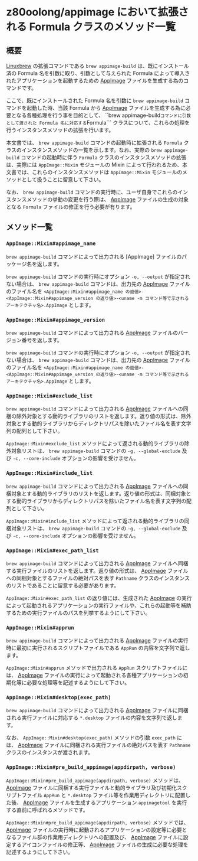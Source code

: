 # z80oolong/appimage において拡張される Formula クラスのメソッド一覧

## 概要

[Linuxbrew][BREW] の拡張コマンドである ```brew appimage-build``` は、既にインストール済の Formula 名を引数に取り、引数として与えられた Formula によって導入されたアプリケーションを起動するための [AppImage][APPI] ファイルを生成する為のコマンドです。

ここで、既にインストールされた Formula 名を引数に ```brew appimage-build``` コマンドを起動した時、当該 Formula から [AppImage][APPI] ファイルを生成する為に必要となる各種処理を行う事を目的として、 ``brew appimage-build``` コマンドに引数として渡された Formula 名に対応する ```Formula``` クラスについて、これらの処理を行うインスタンスメソッドの拡張を行います。

本文書では、 ```brew appimage-build``` コマンドの起動時に拡張される ```Formula``` クラスのインスタンスメソッドの一覧を示します。なお、実際の ```brew appimage-build``` コマンドの起動時に伴う ```Formula``` クラスのインスタンスメソッドの拡張は、実際には ```AppImage::Mixin``` モジュールの Mixin によって行われるため、本文書では、これらのインスタンスメソッドは ```AppImage::Mixin``` モジュールのメソッドとして扱うことに留意して下さい。

なお、 ```brew appimage-build``` コマンドの実行時に、ユーザ自身でこれらのインスタンスメソッドの挙動の変更を行う際は、 [AppImage][APPI] ファイルの生成の対象となる ```Formula``` ファイルの修正を行う必要が有ります。

## メソッド一覧

### ```AppImage::Mixin#appimage_name```

```brew appimage-build``` コマンドによって出力される [AppImage] ファイルのパッケージ名を返します。

```brew appimage-build``` コマンドの実行時にオプション ```-o, --output``` が指定されない場合は、 ```brew appimage-build``` コマンドは、出力先の [AppImage][APPI] ファイルのファイル名を ```<AppImage::Mixin#appimage_name の返値>-<AppImage::Mixin#appimage_version の返り値>-<uname -m コマンド等で示されるアーキテクチャ名>.AppImage``` とします。

### ```AppImage::Mixin#appimage_version```

```brew appimage-build``` コマンドによって出力される [AppImage][APPI] ファイルのバージョン番号を返します。

```brew appimage-build``` コマンドの実行時にオプション ```-o, --output``` が指定されない場合は、 ```brew appimage-build``` コマンドは、出力先の [AppImage][APPI] ファイルのファイル名を ```<AppImage::Mixin#appimage_name の返値>-<AppImage::Mixin#appimage_version の返り値>-<uname -m コマンド等で示されるアーキテクチャ名>.AppImage``` とします。

### ```AppImage::Mixin#exclude_list```

```brew appimage-build``` コマンドによって出力される [AppImage][APPI] ファイルへの同梱の除外対象とする動的ライブラリのリストを返します。返り値の形式は、除外対象とする動的ライブラリからディレクトリパスを除いたファイル名を表す文字列の配列として下さい。

```AppImage::Mixin#exclude_list``` メソッドによって返される動的ライブラリの除外対象リストは、 ```brew appimage-build``` コマンドの ```-g, --global-exclude``` 及び ```-c, --core-include``` オプションの影響を受けません。

### ```AppImage::Mixin#include_list```

```brew appimage-build``` コマンドによって出力される [AppImage][APPI] ファイルへの同梱対象とする動的ライブラリのリストを返します。返り値の形式は、同梱対象とする動的ライブラリからディレクトリパスを除いたファイル名を表す文字列の配列として下さい。

```AppImage::Mixin#include_list``` メソッドによって返される動的ライブラリの同梱対象リストは、 ```brew appimage-build``` コマンドの ```-g, --global-exclude``` 及び ```-c, --core-include``` オプションの影響を受けません。

### ```AppImage::Mixin#exec_path_list```

```brew appimage-build``` コマンドによって出力される [AppImage][APPI] ファイルへ同梱する実行ファイルのリストを返します。返り値の形式は、 [AppImage][APPI] ファイルへの同梱対象とするファイルの絶対パスを表す ```Pathname``` クラスのインスタンスのリストであることに留意する必要があります。

```AppImage::Mixin#exec_path_list``` の返り値には、生成された [AppImage][APPI] の実行によって起動されるアプリケーションの実行ファイルや、これらの起動等を補助するための実行ファイルのパスを列挙するようにして下さい。

### ```AppImage::Mixin#apprun```

```brew appimage-build``` コマンドによって出力される [AppImage][APPI] ファイルの実行時に最初に実行されるスクリプトファイルである ```AppRun``` の内容を文字列で返します。

```AppImage::Mixin#apprun``` メソッドで出力される ```AppRun``` スクリプトファイルには、 [AppImage][APPI] ファイルの実行によって起動される各種アプリケーションの初期化等に必要な処理等を記述するようにして下さい。

### ```AppImage::Mixin#desktop(exec_path)```

```brew appimage-build``` コマンドによって出力される [AppImage][APPI] ファイルに同梱される実行ファイルに対応する ```*.desktop``` ファイルの内容を文字列で返します。

なお、 ```AppImage::Mixin#desktop(exec_path)``` メソッドの引数 ```exec_path``` には、 [AppImage][APPI] ファイルに同梱される実行ファイルの絶対パスを表す ```Pathname``` クラスのインスタンスが渡されます。

### ```AppImage::Mixin#pre_build_appimage(appdirpath, verbose)```

```AppImage::Mixin#pre_build_appimage(appdirpath, verbose)``` メソッドは、 [AppImage][APPI] ファイルに同梱する実行ファイルと動的ライブラリ及び初期化スクリプトファイル ```AppRun``` と ```*.desktop``` ファイル等を作業用ディレクトリに配置した後、 [AppImage][APPI] ファイルを生成するアプリケーション ```appimagetool``` を実行する直前に呼ばれるメソッドです。

```AppImage::Mixin#pre_build_appimage(appdirpath, verbose)``` メソッドでは、 [AppImage][APPI] ファイルの実行時に起動されるアプリケーションの設定等に必要となるファイル群の作業用ディレクトリへの配置及び、 [AppImage][APPI] ファイルに設定するアイコンファイルの修正等、 [AppImage][APPI] ファイルの生成に必要な処理を記述するようにして下さい。

<!-- 外部リンク一覧 -->

[BREW]:https://linuxbrew.sh/
[APPI]:https://appimage.org/
